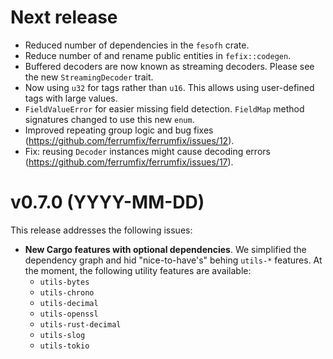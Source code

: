 # Next release

- Reduced number of dependencies in the `fesofh` crate.
- Reduce number of and rename public entities in `fefix::codegen`.
- Buffered decoders are now known as streaming decoders. Please see the new `StreamingDecoder` trait.
- Now using `u32` for tags rather than `u16`. This allows using user-defined tags with large values.
- `FieldValueError` for easier missing field detection. `FieldMap` method
  signatures changed to use this new `enum`.
- Improved repeating group logic and bug fixes (https://github.com/ferrumfix/ferrumfix/issues/12).
- Fix: reusing `Decoder` instances might cause decoding errors (https://github.com/ferrumfix/ferrumfix/issues/17).

# v0.7.0 (YYYY-MM-DD)

This release addresses the following issues:

- **New Cargo features with optional dependencies**. We simplified the dependency graph and hid "nice-to-have's" behing `utils-*` features. At the moment, the following utility features are available:
  - `utils-bytes`
  - `utils-chrono`
  - `utils-decimal`
  - `utils-openssl`
  - `utils-rust-decimal`
  - `utils-slog`
  - `utils-tokio`

